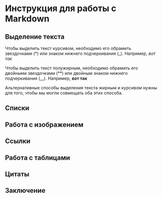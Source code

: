 # Инструкция для работы с Markdown

## Выделение текста

Чтобы выделить текст курсивом, необходимо его обрамить звездочками (*) или знаком нижнего подчеркивания (_). Например, *вот так*

Чтобы выделить текст полужирным, необходимо обрамить его двойными звездочками (**) или двойным знаком нижнего подчеркивания (__). Например,  **вот так**

Альтернативные способы выделения текста жирным и курсивом нужны для того, чтобы мы могли совмещать оба этих способа.

## Списки

## Работа с изображением

## Ссылки

## Работа с таблицами

## Цитаты

## Заключение
